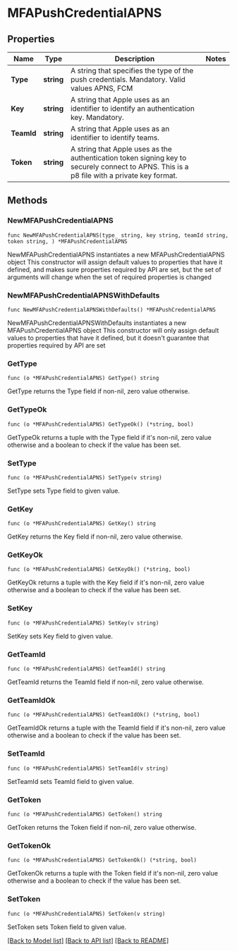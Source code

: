 # MFAPushCredentialAPNS

## Properties

Name | Type | Description | Notes
------------ | ------------- | ------------- | -------------
**Type** | **string** | A string that specifies the type of the push credentials. Mandatory. Valid values APNS, FCM | 
**Key** | **string** | A string that Apple uses as an identifier to identify an authentication key.  Mandatory. | 
**TeamId** | **string** | A string that Apple uses as an identifier to identify teams. | 
**Token** | **string** | A string that Apple uses as the authentication token signing key to securely connect to APNS. This is a p8 file with a private key format. | 

## Methods

### NewMFAPushCredentialAPNS

`func NewMFAPushCredentialAPNS(type_ string, key string, teamId string, token string, ) *MFAPushCredentialAPNS`

NewMFAPushCredentialAPNS instantiates a new MFAPushCredentialAPNS object
This constructor will assign default values to properties that have it defined,
and makes sure properties required by API are set, but the set of arguments
will change when the set of required properties is changed

### NewMFAPushCredentialAPNSWithDefaults

`func NewMFAPushCredentialAPNSWithDefaults() *MFAPushCredentialAPNS`

NewMFAPushCredentialAPNSWithDefaults instantiates a new MFAPushCredentialAPNS object
This constructor will only assign default values to properties that have it defined,
but it doesn't guarantee that properties required by API are set

### GetType

`func (o *MFAPushCredentialAPNS) GetType() string`

GetType returns the Type field if non-nil, zero value otherwise.

### GetTypeOk

`func (o *MFAPushCredentialAPNS) GetTypeOk() (*string, bool)`

GetTypeOk returns a tuple with the Type field if it's non-nil, zero value otherwise
and a boolean to check if the value has been set.

### SetType

`func (o *MFAPushCredentialAPNS) SetType(v string)`

SetType sets Type field to given value.


### GetKey

`func (o *MFAPushCredentialAPNS) GetKey() string`

GetKey returns the Key field if non-nil, zero value otherwise.

### GetKeyOk

`func (o *MFAPushCredentialAPNS) GetKeyOk() (*string, bool)`

GetKeyOk returns a tuple with the Key field if it's non-nil, zero value otherwise
and a boolean to check if the value has been set.

### SetKey

`func (o *MFAPushCredentialAPNS) SetKey(v string)`

SetKey sets Key field to given value.


### GetTeamId

`func (o *MFAPushCredentialAPNS) GetTeamId() string`

GetTeamId returns the TeamId field if non-nil, zero value otherwise.

### GetTeamIdOk

`func (o *MFAPushCredentialAPNS) GetTeamIdOk() (*string, bool)`

GetTeamIdOk returns a tuple with the TeamId field if it's non-nil, zero value otherwise
and a boolean to check if the value has been set.

### SetTeamId

`func (o *MFAPushCredentialAPNS) SetTeamId(v string)`

SetTeamId sets TeamId field to given value.


### GetToken

`func (o *MFAPushCredentialAPNS) GetToken() string`

GetToken returns the Token field if non-nil, zero value otherwise.

### GetTokenOk

`func (o *MFAPushCredentialAPNS) GetTokenOk() (*string, bool)`

GetTokenOk returns a tuple with the Token field if it's non-nil, zero value otherwise
and a boolean to check if the value has been set.

### SetToken

`func (o *MFAPushCredentialAPNS) SetToken(v string)`

SetToken sets Token field to given value.



[[Back to Model list]](../README.md#documentation-for-models) [[Back to API list]](../README.md#documentation-for-api-endpoints) [[Back to README]](../README.md)


